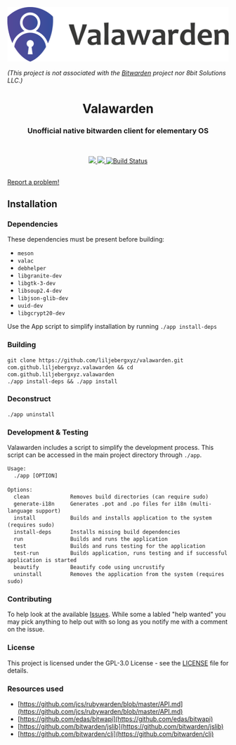 ![Logo](logotype96.png)

*(This project is not associated with the [Bitwarden](https://bitwarden.com/) project nor 8bit Solutions LLC.)*

<div align="center">
  <h1 align="center">Valawarden</h1>
  <h3 align="center">Unofficial native bitwarden client for elementary OS</h3>
</div>

<br/>

<!--<p align="center">
    <a href="https://appcenter.elementary.io/com.github.liljebergxyz.valawarden">
        <img src="https://appcenter.elementary.io/badge.svg">
    </a>
</p>-->

<p align="center">
  <a href="https://github.com/liljebergxyz/valawarden/blob/master/LICENSE">
    <img src="https://img.shields.io/badge/License-GPL--3.0-blue.svg">
  </a>
  <a href="https://github.com/liljebergxyz/valawarden/releases">
    <img src="https://img.shields.io/badge/Release-v%200.1.0-orange.svg">
  </a>
  <a href="https://travis-ci.com/LiljebergXYZ/valawarden">
    <img src="https://travis-ci.com/LiljebergXYZ/valawarden.svg?branch=develop" alt="Build Status">
  </a>
</p>

  <br />
  <a href="https://github.com/liljebergxyz/valawarden/issues/new"> Report a problem! </a>
</p>

## Installation

### Dependencies
These dependencies must be present before building:
- `meson`
- `valac`
- `debhelper`
- `libgranite-dev`
- `libgtk-3-dev`
- `libsoup2.4-dev`
- `libjson-glib-dev`
- `uuid-dev`
- `libgcrypt20-dev`


Use the App script to simplify installation by running `./app install-deps`

 ### Building

```
git clone https://github.com/liljebergxyz/valawarden.git com.github.liljebergxyz.valawarden && cd com.github.liljebergxyz.valawarden
./app install-deps && ./app install
```

### Deconstruct

```
./app uninstall
```

### Development & Testing

Valawarden includes a script to simplify the development process. This script can be accessed in the main project directory through `./app`.

```
Usage:
  ./app [OPTION]

Options:
  clean             Removes build directories (can require sudo)
  generate-i18n     Generates .pot and .po files for i18n (multi-language support)
  install           Builds and installs application to the system (requires sudo)
  install-deps      Installs missing build dependencies
  run               Builds and runs the application
  test              Builds and runs testing for the application
  test-run          Builds application, runs testing and if successful application is started
  beautify          Beautify code using uncrustify
  uninstall         Removes the application from the system (requires sudo)
```

### Contributing

To help look at the available [Issues](https://github.com/LiljebergXYZ/valawarden/issues). While some a labled "help wanted" you may pick anything to help out with so long as you notify me with a comment on the issue.


### License

This project is licensed under the GPL-3.0 License - see the [LICENSE](LICENSE.md) file for details.

### Resources used

* [https://github.com/jcs/rubywarden/blob/master/API.md](https://github.com/jcs/rubywarden/blob/master/API.md)
* [https://github.com/edas/bitwapi](https://github.com/edas/bitwapi)
* [https://github.com/bitwarden/jslib](https://github.com/bitwarden/jslib)
* [https://github.com/bitwarden/cli](https://github.com/bitwarden/cli)
